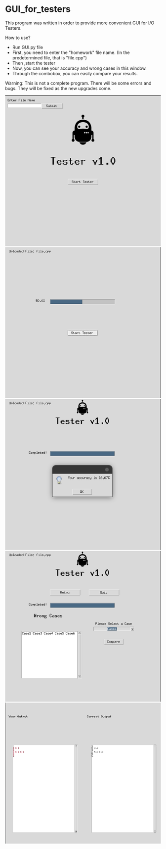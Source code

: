 # GUI_for_testers

This program was written in order to provide more convenient GUI for I/O Testers.

How to use?

- Run GUI.py file 
- First, you need to enter the "homework" file name. (In the predetermined file, that is "file.cpp")
- Then ,start the tester
- Now, you can see your accuracy and wrong cases in this window.
- Through the combobox, you can easily compare your results.

Warning: This is not a complete program. There will be some errors and bugs. They will be fixed as the new upgrades come.

![plot](./images/1.png)
![plot](./images/2.png)
![plot](./images/3.png)
![plot](./images/4.png)
![plot](./images/5.png)
